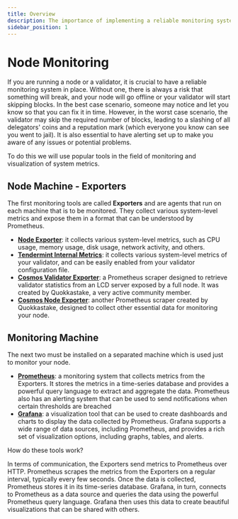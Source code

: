 ```yaml
---
title: Overview
description: The importance of implementing a reliable monitoring system
sidebar_position: 1
---
```


# Node Monitoring

If you are running a node or a validator, it is crucial to have a reliable monitoring system in place. Without one, there is always a risk that something will break, and your node will go offline or your validator will start skipping blocks. In the best case scenario, someone may notice and let you know so that you can fix it in time. However, in the worst case scenario, the validator may skip the required number of blocks, leading to a slashing of all delegators' coins and a reputation mark (which everyone you know can see you went to jail). It is also essential to have alerting set up to make you aware of any issues or potential problems.

To do this we will use popular tools in the field of monitoring and visualization of system metrics.

## Node Machine - Exporters

The first monitoring tools are called **Exporters** and are agents that run on each machine that is to be monitored. They collect various system-level metrics and expose them in a format that can be understood by Prometheus.

- [**Node Exporter**](/node-monitoring/exporters/node-exporter): it collects various system-level metrics, such as CPU usage, memory usage, disk usage, network activity, and others.
- [**Tendermint Internal Metrics**](/node-monitoring/exporters/tendermint-internal-metrics): it collects various system-level metrics of your validator, and can be easily enabled from your validator configuration file.
- [**Cosmos Validator Exporter**](/node-monitoring/exporters/cosmos-validator-exporter): a Prometheus scraper designed to retrieve validator statistics from an LCD server exposed by a full node. It was created by Quokkastake, a very active community member.
- [**Cosmos Node Exporter**](/node-monitoring/exporters/cosmos-node-exporter): another Prometheus scraper created by Quokkastake, designed to collect other essential data for monitoring your node.

## Monitoring Machine

The next two must be installed on a separated machine which is used just to monitor your node.

- [**Prometheus**](/node-monitoring/prometheus): a monitoring system that collects metrics from the Exporters. It stores the metrics in a time-series database and provides a powerful query language to extract and aggregate the data. Prometheus also has an alerting system that can be used to send notifications when certain thresholds are breached
- [**Grafana**](/node-monitoring/grafana): a visualization tool that can be used to create dashboards and charts to display the data collected by Prometheus. Grafana supports a wide range of data sources, including Prometheus, and provides a rich set of visualization options, including graphs, tables, and alerts.

How do these tools work?

In terms of communication, the Exporters send metrics to Prometheus over HTTP. Prometheus scrapes the metrics from the Exporters on a regular interval, typically every few seconds. Once the data is collected, Prometheus stores it in its time-series database. Grafana, in turn, connects to Prometheus as a data source and queries the data using the powerful Prometheus query language. Grafana then uses this data to create beautiful visualizations that can be shared with others.